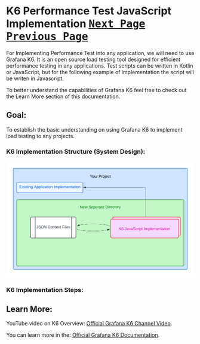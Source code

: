 # K6 Performance Test JavaScript Implementation [<kbd>Next Page</kbd>](../local-server/README.md) [<kbd>Previous Page</kbd>](../README.md)
For Implementing Performance Test into any application, we will need to use Grafana K6. It is an open source load testing tool designed for efficient performance testing in any applications. Test scripts can be written in Kotlin or JavaScript, but for the following example of implementation the script will be writen in Javascript. 

To better understand the capabilities of Grafana K6 feel free to check out the Learn More section of this documentation. 

## Goal:
 To establish the basic understanding on using Grafana K6 to implement load testing to any projects.

### K6 Implementation Structure (System Design):
 ![Types of Load Testing Overview](/Images/Flowcharts.png)

### K6 Implementation Steps:

## Learn More:
YouTube video on K6 Overview: [Official Grafana K6 Channel Video](https://www.youtube.com/watch?v=1mtYVDA2_iQ&t=2s).

You can learn more in the: [Official Grafana K6 Documentation](https://grafana.com/docs/k6/latest/examples/get-started-with-k6/).